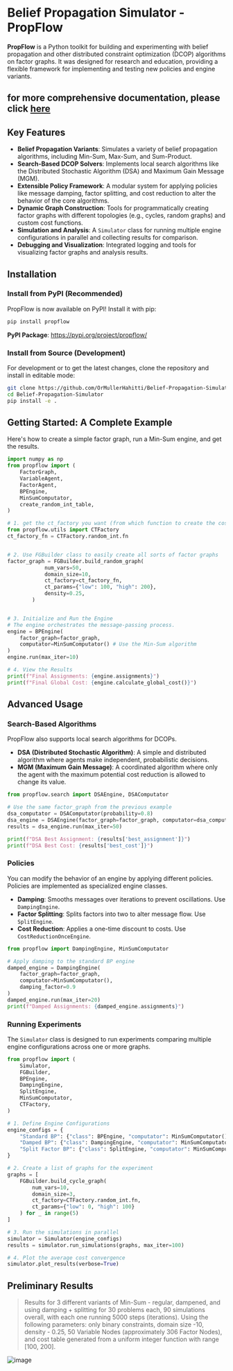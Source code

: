 # Belief Propagation Simulator - **PropFlow**

**PropFlow** is a Python toolkit for building and experimenting with belief propagation and other distributed constraint optimization (DCOP) algorithms on factor graphs. It was designed for research and education, providing a flexible framework for implementing and testing new policies and engine variants.
## for more comprehensive documentation, please click [here](https://ormullerhahitti.github.io/Belief-Propagation-Simulator/index.html)
## Key Features

- **Belief Propagation Variants**: Simulates a variety of belief propagation algorithms, including Min-Sum, Max-Sum, and Sum-Product.
- **Search-Based DCOP Solvers**: Implements local search algorithms like the Distributed Stochastic Algorithm (DSA) and Maximum Gain Message (MGM).
- **Extensible Policy Framework**: A modular system for applying policies like message damping, factor splitting, and cost reduction to alter the behavior of the core algorithms.
- **Dynamic Graph Construction**: Tools for programmatically creating factor graphs with different topologies (e.g., cycles, random graphs) and custom cost functions.
- **Simulation and Analysis**: A `Simulator` class for running multiple engine configurations in parallel and collecting results for comparison.
- **Debugging and Visualization**: Integrated logging and tools for visualizing factor graphs and analysis results.

## Installation

### Install from PyPI (Recommended)

PropFlow is now available on PyPI! Install it with pip:

```bash
pip install propflow
```

**PyPI Package**: https://pypi.org/project/propflow/

### Install from Source (Development)

For development or to get the latest changes, clone the repository and install in editable mode:

```bash
git clone https://github.com/OrMullerHahitti/Belief-Propagation-Simulator.git
cd Belief-Propagation-Simulator
pip install -e .
```

## Getting Started: A Complete Example

Here's how to create a simple factor graph, run a Min-Sum engine, and get the results.

```python
import numpy as np
from propflow import (
    FactorGraph,
    VariableAgent,
    FactorAgent,
    BPEngine,
    MinSumComputator,
    create_random_int_table,
)

# 1. get the ct_factory you want (from which function to create the cost table) using
from propflow.utils import CTFactory
ct_factory_fn = CTFactory.random_int.fn


# 2. Use FGBuilder class to easily create all sorts of factor graphs
factor_graph = FGBuilder.build_random_graph(
            num_vars=50,
            domain_size=10,
            ct_factory=ct_factory_fn,
            ct_params={"low": 100, "high": 200},
            density=0.25,
        )


# 3. Initialize and Run the Engine
# The engine orchestrates the message-passing process.
engine = BPEngine(
    factor_graph=factor_graph,
    computator=MinSumComputator() # Use the Min-Sum algorithm
)
engine.run(max_iter=10)

# 4. View the Results
print(f"Final Assignments: {engine.assignments}")
print(f"Final Global Cost: {engine.calculate_global_cost()}")
```

## Advanced Usage

### Search-Based Algorithms

PropFlow also supports local search algorithms for DCOPs.

- **DSA (Distributed Stochastic Algorithm)**: A simple and distributed algorithm where agents make independent, probabilistic decisions.
- **MGM (Maximum Gain Message)**: A coordinated algorithm where only the agent with the maximum potential cost reduction is allowed to change its value.

```python
from propflow.search import DSAEngine, DSAComputator

# Use the same factor_graph from the previous example
dsa_computator = DSAComputator(probability=0.8)
dsa_engine = DSAEngine(factor_graph=factor_graph, computator=dsa_computator)
results = dsa_engine.run(max_iter=50)

print(f"DSA Best Assignment: {results['best_assignment']}")
print(f"DSA Best Cost: {results['best_cost']}")
```

### Policies

You can modify the behavior of an engine by applying different policies. Policies are implemented as specialized engine classes.

- **Damping**: Smooths messages over iterations to prevent oscillations. Use `DampingEngine`.
- **Factor Splitting**: Splits factors into two to alter message flow. Use `SplitEngine`.
- **Cost Reduction**: Applies a one-time discount to costs. Use `CostReductionOnceEngine`.

```python
from propflow import DampingEngine, MinSumComputator

# Apply damping to the standard BP engine
damped_engine = DampingEngine(
    factor_graph=factor_graph,
    computator=MinSumComputator(),
    damping_factor=0.9
)
damped_engine.run(max_iter=20)
print(f"Damped Assignments: {damped_engine.assignments}")
```

### Running Experiments

The `Simulator` class is designed to run experiments comparing multiple engine configurations across one or more graphs.

```python
from propflow import (
    Simulator,
    FGBuilder,
    BPEngine,
    DampingEngine,
    SplitEngine,
    MinSumComputator,
    CTFactory,
)

# 1. Define Engine Configurations
engine_configs = {
    "Standard BP": {"class": BPEngine, "computator": MinSumComputator()},
    "Damped BP": {"class": DampingEngine, "computator": MinSumComputator(), "damping_factor": 0.5},
    "Split Factor BP": {"class": SplitEngine, "computator": MinSumComputator(), "split_factor": 0.6},
}

# 2. Create a list of graphs for the experiment
graphs = [
    FGBuilder.build_cycle_graph(
        num_vars=10,
        domain_size=3,
        ct_factory=CTFactory.random_int.fn,
        ct_params={"low": 0, "high": 100}
    ) for _ in range(5)
]

# 3. Run the simulations in parallel
simulator = Simulator(engine_configs)
results = simulator.run_simulations(graphs, max_iter=100)

# 4. Plot the average cost convergence
simulator.plot_results(verbose=True)
```

## Preliminary Results

> Results for 3 different variants of Min-Sum - regular, dampened, and using damping + splitting for 30 problems each, 90 simulations overall, with each one running 5000 steps (iterations).
> Using the following parameters: only binary constraints, domain size -10, density - 0.25, 50 Variable Nodes (approximately 306 Factor Nodes), and cost table generated from a uniform integer function with range [100, 200].

![image](https://github.com/user-attachments/assets/f9b3c0a6-0059-43a2-9eed-c23b6e06c369)

